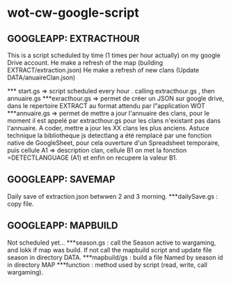 # wot-cw-google-script

GOOGLEAPP: EXTRACTHOUR
----------------------

This is a script scheduled by time (1 times per hour actually) on my google Drive account.
He make a refresh of the map (building EXTRACT/extraction.json)
He make a refresh of new clans (Update DATA/anuaireClan.json)

*** start.gs => script scheduled every hour . calling extracthour.gs , then annuaire.gs
***exracthour.gs => permet de créer un JSON sur google drive, dans le repertoire EXTRACT au format attendu par l"application WOT
***annuaire.gs => permet de mettre a jour l'annuaire des clans, pour le moment il est appelé par extracthour.gs pour les clans n'existant pas dans l'annuaire. A coder, mettre a jour les XX clans les plus anciens.
Astuce technique la bibliotheque js detectlang a été remplacé par une fonction native de GoogleSheet, pour cela ouverture d'un Spreadsheet temporaire, puis cellule A1 => description clan, cellule B1 on met la fonction =DETECTLANGUAGE (A1) et enfin on recupere la valeur B1.

GOOGLEAPP: SAVEMAP
------------------
Daily save of extraction.json betwwen 2 and 3 morning.
***dailySave.gs : copy file.

GOOGLEAPP: MAPBUILD
------------------
Not scheduled yet...
***season.gs : call the Season active to wargaming, and lokk if map was build. If not call the mapbuild script and update file season in directory DATA.
***mapbuild/gs : build a file Named by season id in directory MAP
***function : method used by script (read, write, call wargaming).

